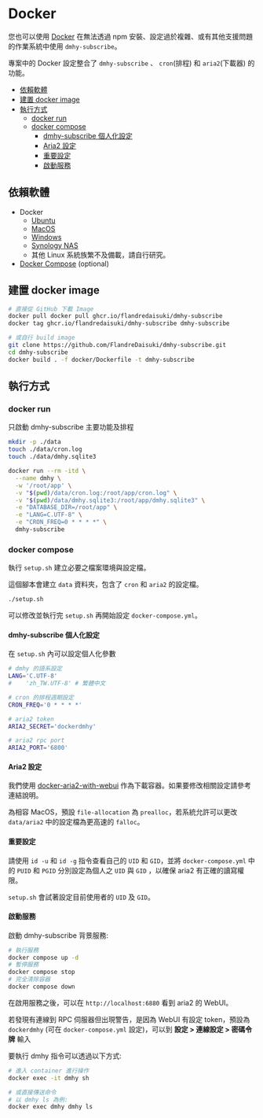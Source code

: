 # Docker

您也可以使用 [Docker](https://www.docker.com/) 在無法透過 npm 安裝、設定過於複雜、或有其他支援問題的作業系統中使用 `dmhy-subscribe`。

專案中的 Docker 設定整合了 `dmhy-subscribe` 、 `cron`(排程) 和 `aria2`(下載器) 的功能。

- [依賴軟體](#依賴軟體)
- [建置 docker image](#建置-docker-image)
- [執行方式](#執行方式)
  - [docker run](#docker-run)
  - [docker compose](#docker-compose)
    - [dmhy-subscribe 個人化設定](#dmhy-subscribe-個人化設定)
    - [Aria2 設定](#aria2-設定)
    - [重要設定](#重要設定)
    - [啟動服務](#啟動服務)

## 依賴軟體

- Docker
  - [Ubuntu](https://docs.docker.com/install/linux/docker-ce/ubuntu/)
  - [MacOS](https://docs.docker.com/docker-for-mac/install/)
  - [Windows](https://docs.docker.com/docker-for-windows/install/)
  - [Synology NAS](https://www.synology.com/zh-tw/dsm/packages/Docker)
  - 其他 Linux 系統族繁不及備載，請自行研究。
- [Docker Compose](https://docs.docker.com/compose/install/) (optional)

## 建置 docker image

```sh
# 直接從 GitHub 下載 Image
docker pull docker pull ghcr.io/flandredaisuki/dmhy-subscribe
docker tag ghcr.io/flandredaisuki/dmhy-subscribe dmhy-subscribe

# 或自行 build image
git clone https://github.com/FlandreDaisuki/dmhy-subscribe.git
cd dmhy-subscribe
docker build . -f docker/Dockerfile -t dmhy-subscribe
```

## 執行方式

### docker run

只啟動 dmhy-subscribe 主要功能及排程

```sh
mkdir -p ./data
touch ./data/cron.log
touch ./data/dmhy.sqlite3

docker run --rm -itd \
  --name dmhy \
  -w '/root/app' \
  -v "$(pwd)/data/cron.log:/root/app/cron.log" \
  -v "$(pwd)/data/dmhy.sqlite3:/root/app/dmhy.sqlite3" \
  -e "DATABASE_DIR=/root/app" \
  -e "LANG=C.UTF-8" \
  -e "CRON_FREQ=0 * * * *" \
  dmhy-subscribe
```

### docker compose

執行 `setup.sh` 建立必要之檔案環境與設定檔。

這個腳本會建立 `data` 資料夾，包含了 `cron` 和 `aria2` 的設定檔。

```sh
./setup.sh
```

可以修改並執行完 `setup.sh` 再開始設定 `docker-compose.yml`。

#### dmhy-subscribe 個人化設定

在 `setup.sh` 內可以設定個人化參數

```sh
# dmhy 的語系設定
LANG='C.UTF-8'
#    'zh_TW.UTF-8' # 繁體中文

# cron 的排程週期設定
CRON_FREQ='0 * * * *'

# aria2 token
ARIA2_SECRET='dockerdmhy'

# aria2 rpc port
ARIA2_PORT='6800'
```

#### Aria2 設定

我們使用 [docker-aria2-with-webui](https://github.com/abcminiuser/docker-aria2-with-webui) 作為下載容器。如果要修改相關設定請參考連結說明。

為相容 MacOS，預設 `file-allocation` 為 `prealloc`，若系統允許可以更改 `data/aria2` 中的設定檔為更高速的 `falloc`。

#### 重要設定

請使用 `id -u` 和 `id -g` 指令查看自己的 `UID` 和 `GID`，並將 `docker-compose.yml` 中的 `PUID` 和 `PGID` 分別設定為個人之 `UID` 與 `GID` ，以確保 aria2 有正確的讀寫權限。

`setup.sh` 會試著設定目前使用者的 `UID` 及 `GID`。

#### 啟動服務

啟動 dmhy-subscribe 背景服務:

```sh
# 執行服務
docker compose up -d
# 暫停服務
docker compose stop
# 完全清除容器
docker compose down
```

在啟用服務之後，可以在 `http://localhost:6880` 看到 aria2 的 WebUI。

若發現有連線到 RPC 伺服器但出現警告，是因為 WebUI 有設定 token，預設為 `dockerdmhy` (可在 `docker-compose.yml` 設定)，可以到 **設定 > 連線設定 > 密碼令牌** 輸入

要執行 dmhy 指令可以透過以下方式:

```sh
# 進入 container 進行操作
docker exec -it dmhy sh

# 或直接傳送命令
# 以 dmhy ls 為例:
docker exec dmhy dmhy ls
```

<!-- cSpell:ignore dockerdmhy prealloc falloc PUID PGID -->
